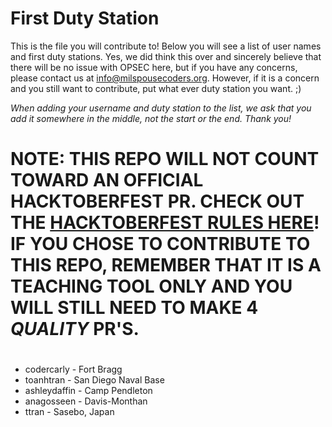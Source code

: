 # First Duty Station

This is the file you will contribute to! Below you will see a list of user names and first duty stations. Yes, we did think this over and sincerely believe that there will be no issue with OPSEC here, but if you have any concerns, please contact us at [info@milspousecoders.org](mailto:info@milspousecoders.org). However, if it is a concern and you still want to contribute, put what ever duty station you want. ;)

_When adding your username and duty station to the list, we ask that you add it somewhere in the middle, not the start or the end. Thank you!_

# NOTE: THIS REPO WILL NOT COUNT TOWARD AN OFFICIAL HACKTOBERFEST PR. CHECK OUT THE [HACKTOBERFEST RULES HERE](https://hacktoberfest.digitalocean.com/details)! IF YOU CHOSE TO CONTRIBUTE TO THIS REPO, REMEMBER THAT IT IS A TEACHING TOOL ONLY AND YOU WILL STILL NEED TO MAKE 4 *QUALITY* PR'S.

#

-   codercarly - Fort Bragg
-   toanhtran - San Diego Naval Base
-   ashleydaffin - Camp Pendleton 
-   anagosseen - Davis-Monthan
-   ttran - Sasebo, Japan

